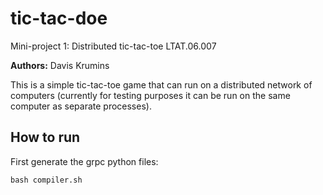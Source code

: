 # tic-tac-doe
Mini-project 1: Distributed tic-tac-toe LTAT.06.007

**Authors:** Davis Krumins

This is a simple tic-tac-toe game that can run on a distributed network of computers (currently for testing purposes it can be run on the same computer as separate processes).

## How to run
First generate the grpc python files:
```
bash compiler.sh
```